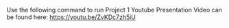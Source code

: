 Use the following command to run Project 1
Youtube Presentation Video can be found here:
https://youtu.be/ZvKDc7zh5iU
